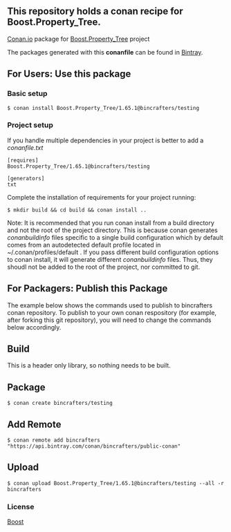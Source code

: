 ## This repository holds a conan recipe for Boost.Property_Tree.

[Conan.io](https://conan.io) package for [Boost.Property_Tree](https://github.com/Boostorg/Property_Tree) project

The packages generated with this **conanfile** can be found in [Bintray](https://bintray.com/bincrafters/public-conan/Boost.Property_Tree%3Abincrafters).

## For Users: Use this package

### Basic setup

    $ conan install Boost.Property_Tree/1.65.1@bincrafters/testing

### Project setup

If you handle multiple dependencies in your project is better to add a *conanfile.txt*

    [requires]
    Boost.Property_Tree/1.65.1@bincrafters/testing

    [generators]
    txt

Complete the installation of requirements for your project running:</small></span>

    $ mkdir build && cd build && conan install ..
	
Note: It is recommended that you run conan install from a build directory and not the root of the project directory.  This is because conan generates *conanbuildinfo* files specific to a single build configuration which by default comes from an autodetected default profile located in ~/.conan/profiles/default .  If you pass different build configuration options to conan install, it will generate different *conanbuildinfo* files.  Thus, they shoudl not be added to the root of the project, nor committed to git. 

## For Packagers: Publish this Package

The example below shows the commands used to publish to bincrafters conan repository. To publish to your own conan respository (for example, after forking this git repository), you will need to change the commands below accordingly. 

## Build  

This is a header only library, so nothing needs to be built.

## Package 

    $ conan create bincrafters/testing
	
## Add Remote

	$ conan remote add bincrafters "https://api.bintray.com/conan/bincrafters/public-conan"

## Upload

    $ conan upload Boost.Property_Tree/1.65.1@bincrafters/testing --all -r bincrafters

### License
[Boost](LICENSE)
